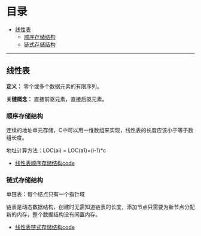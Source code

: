 # 目录

- [线性表](#线性表)
  - [顺序存储结构](#顺序存储结构)
  - [链式存储结构](#链式存储结构)

---

## 线性表

**定义：** 零个或多个数据元素的有限序列。

**关键概念：** 直接前驱元素，直接后驱元素。

### 顺序存储结构

连续的地址单元存储，C中可以用一维数组来实现，线性表的长度应该小于等于数组长度。

地址计算方法：LOC(ai) = LOC(a1)+(i-1)*c

- [线性表顺序存储结构code](https://github.com/ChuangLiu727/GetJob/blob/master/数据结构code/线性表顺序存储结构.cpp)

### 链式存储结构

单链表：每个结点只有一个指针域

链表是动态数据结构，创建时无需知道链表的长度，添加节点只需要为新节点分配新的内存，整个数据结构没有闲置内存。

- [线性表链式存储结构code](https://github.com/ChuangLiu727/GetJob/blob/master/数据结构code/线性表链式存储结构code.cpp)